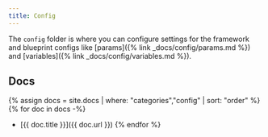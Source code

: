 ```yaml
---
title: Config
---
```


The `config` folder is where you can configure settings for the framework and blueprint configs like [params]({% link _docs/config/params.md %}) and [variables]({% link _docs/config/variables.md %}).

## Docs

{% assign docs = site.docs | where: "categories","config" | sort: "order" %}
{% for doc in docs -%}
  * [{{ doc.title }}]({{ doc.url }})
{% endfor %}
